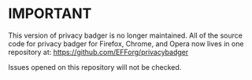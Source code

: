 # IMPORTANT 
This version of privacy badger is no longer maintained. All of the source code for privacy badger for Firefox, Chrome, and Opera now lives in one repository at: https://github.com/EFForg/privacybadger

Issues opened on this repository will not be checked. 
